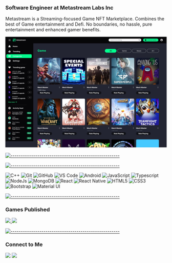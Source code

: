 ###  Software Engineer at Metastream Labs Inc
<p>Metastream is a Streaming-focused Game NFT Marketplace. Combines the best of Game entertainment and Defi. No boundaries, no hassle, pure entertainment and enhanced gamer benefits.</p>

<img src="./20220801-175645.jpeg"/>


[![-----------------------------------------------------](
https://raw.githubusercontent.com/andreasbm/readme/master/assets/lines/aqua.png)](https://github.com/BaseMax?tab=repositories)





[![-----------------------------------------------------](
https://raw.githubusercontent.com/andreasbm/readme/master/assets/lines/aqua.png)](https://github.com/BaseMax?tab=repositories)


![C++](http://img.shields.io/badge/-C++-2494d1?style=flat-square&logo=cplusplus&logoColor=ffffff)
![Git](https://img.shields.io/badge/-Git-%23F05032?style=flat-square&logo=git&logoColor=%23ffffff)
![GitHub](https://img.shields.io/badge/-GitHub-181717?style=flat-square&logo=github)
![VS Code](http://img.shields.io/badge/-VS%20Code-007ACC?style=flat-square&logo=visual-studio-code&logoColor=ffffff)
![Android](http://img.shields.io/badge/-Android-08c271?style=flat-square&logo=android&logoColor=ffffff)
![JavaScript](https://img.shields.io/badge/JavaScript-F7DF1E?style=flat-square&logo=javascript&logoColor=black)
![Typescript](https://img.shields.io/badge/TypeScript-007ACC?style=flat-square&logo=typescript&logoColor=white)
![NodeJs](https://img.shields.io/badge/Express.js-404D59?style=flat-square)
![MongoDB](https://img.shields.io/badge/MongoDB-4EA94B?style=flat-square&logo=mongodb&logoColor=white)
![React](https://img.shields.io/badge/-React-61DAFB?style=flat-square&logo=react&logoColor=ffffff)
![React Native](https://img.shields.io/badge/React_Native-20232A?style=flat-square&logo=react&logoColor=61DAFB)
![HTML5](https://img.shields.io/badge/-HTML5-%23E44D27?style=flat-square&logo=html5&logoColor=ffffff)
![CSS3](https://img.shields.io/badge/-CSS3-%231572B6?style=flat-square&logo=css3)
![Bootstrap](https://img.shields.io/badge/Bootstrap-563D7C?style=flat-square&logo=bootstrap&logoColor=white)
![Material UI](https://img.shields.io/badge/Material--UI-0081CB?style=flat-square&logo=material-ui&logoColor=white)

[![-----------------------------------------------------](
https://raw.githubusercontent.com/andreasbm/readme/master/assets/lines/aqua.png)](https://github.com/BaseMax?tab=repositories)

### Games Published

<p>
  <a target="_blank" href="https://khoiwall.github.io/songeth"><img src="https://img.shields.io/badge/-Website_Frist-08c271?style=flat&logo=audacity&logoColor=white"/>   </a>
  <a target="_blank" href="https://stun-store.vercel.app"><img src="https://img.shields.io/badge/-Stun_Store-111?style=flat&logo=itch.io&logoColor=white"/>
</p>

[![-----------------------------------------------------](
https://raw.githubusercontent.com/andreasbm/readme/master/assets/lines/aqua.png)](https://github.com/BaseMax?tab=repositories)

 ### Connect to Me

<p>
  <a target="_blank" href=""><img src="https://img.shields.io/badge/-Võ Thành Duy-0077B5?style=flat&logo=Linkedin&logoColor=white"/></a>
  <a target="_blank" href=""><img src="https://img.shields.io/badge/-Võ Thành Duy-1877F2?style=flat&logo=Facebook&logoColor=white"/></a>
</p>
